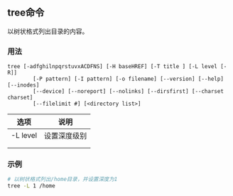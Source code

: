 ## tree命令
以树状格式列出目录的内容。

### 用法
```
tree [-adfghilnpqrstuvxACDFNS] [-H baseHREF] [-T title ] [-L level [-R]]
        [-P pattern] [-I pattern] [-o filename] [--version] [--help] [--inodes]
        [--device] [--noreport] [--nolinks] [--dirsfirst] [--charset charset]
        [--filelimit #] [<directory list>]
```

| 选项 | 说明
| --- | ---
| -L level | 设置深度级别
|  | 
|  | 

### 示例
```sh
# 以树状格式列出/home目录，并设置深度为1
tree -L 1 /home

```
